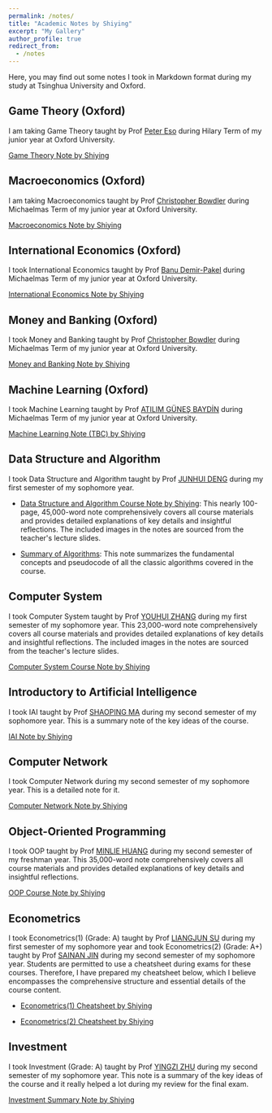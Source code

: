 ```yaml
---
permalink: /notes/
title: "Academic Notes by Shiying"
excerpt: "My Gallery"
author_profile: true
redirect_from: 
  - /notes
---  
```



Here, you may find out some notes I took in Markdown format during my study at Tsinghua University and Oxford.



## Game Theory (Oxford)

I am taking Game Theory taught by Prof [Peter Eso](https://www.economics.ox.ac.uk/people/peter-eso-0) during Hilary Term of my junior year at Oxford University.

[Game Theory Note by Shiying](/files/Game_Theory.pdf)



## Macroeconomics (Oxford)

I am taking Macroeconomics taught by Prof [Christopher Bowdler](https://www.economics.ox.ac.uk/people/christopher-bowdler-0) during Michaelmas Term of my junior year at Oxford University.

[Macroeconomics Note by Shiying](/files/Macroeconomics.pdf)




## International Economics (Oxford)

I took International Economics taught by Prof [Banu Demir-Pakel](https://www.economics.ox.ac.uk/people/banu-demir-pakel) during Michaelmas Term of my junior year at Oxford University.

[International Economics Note by Shiying](/files/International_Economics.pdf)




## Money and Banking (Oxford)

I took Money and Banking taught by Prof [Christopher Bowdler](https://www.economics.ox.ac.uk/people/christopher-bowdler-0) during Michaelmas Term of my junior year at Oxford University.

[Money and Banking Note by Shiying](/files/Money_and_Banking.pdf)




## Machine Learning (Oxford)

I took Machine Learning taught by Prof [ATILIM GÜNEŞ BAYDİN](http://gbaydin.github.io/) during Michaelmas Term of my junior year at Oxford University.

[Machine Learning Note (TBC) by Shiying](/files/Machine_Learning.pdf)




## Data Structure and Algorithm

I took Data Structure and Algorithm taught by Prof [JUNHUI DENG](https://www.cs.tsinghua.edu.cn/info/1137/3886.htm) during my first semester of my sophomore year. 

+ [Data Structure and Algorithm Course Note by Shiying](/files/DSA.html): This nearly 100-page, 45,000-word note comprehensively covers all course materials and provides detailed explanations of key details and insightful reflections. The included images in the notes are sourced from the teacher's lecture slides.

<!-- <iframe src="/files/DSA.html" width="100%" height="500" frameborder="no" border="0" marginwidth="0" marginheight="0"></iframe> -->


+ [Summary of Algorithms](/files/Algorithms.html): This note summarizes the fundamental concepts and pseudocode of all the classic algorithms covered in the course.

<!-- <iframe src="/files/Algorithms.html" width="100%" height="500" frameborder="no" border="0" marginwidth="0" marginheight="0"></iframe> -->




## Computer System

I took Computer System taught by Prof [YOUHUI ZHANG](https://www.cs.tsinghua.edu.cn/info/1107/3506.htm) during my first semester of my sophomore year. This 23,000-word note comprehensively covers all course materials and provides detailed explanations of key details and insightful reflections. The included images in the notes are sourced from the teacher's lecture slides.

[Computer System Course Note by Shiying](/files/ICS.html)

<!-- <iframe src="/files/ICS.html" width="100%" height="500" frameborder="no" border="0" marginwidth="0" marginheight="0"></iframe> -->



## Introductory to Artificial Intelligence

I took IAI taught by Prof [SHAOPING MA](https://www.cs.tsinghua.edu.cn/info/1121/3556.htm) during my second semester of my sophomore year. This is a summary note of the key ideas of the course.

[IAI Note by Shiying](/files/AI.html)

<!-- <iframe src="/files/AI.html" width="100%" height="500" frameborder="no" border="0" marginwidth="0" marginheight="0"></iframe> -->



## Computer Network

I took Computer Network during my second semester of my sophomore year. This is a detailed note for it.

[Computer Network Note by Shiying](/files/Computer_Network.pdf)




## Object-Oriented Programming

I took OOP taught by Prof [MINLIE HUANG](https://www.cs.tsinghua.edu.cn/info/1122/3568.htm) during my second semester of my freshman year. This 35,000-word note comprehensively covers all course materials and provides detailed explanations of key details and insightful reflections. 

[OOP Course Note by Shiying](/files/OOP.html)

<!-- <iframe src="/files/OOP.html" width="100%" height="500" frameborder="no" border="0" marginwidth="0" marginheight="0"></iframe> -->




## Econometrics

I took Econometrics(1) (Grade: A) taught by Prof [LIANGJUN SU](https://www.sem.tsinghua.edu.cn/info/1206/32089.htm) during my first semester of my sophomore year and took Econometrics(2) (Grade: A+) taught by Prof [SAINAN JIN](https://www.tioe.tsinghua.edu.cn/info/1179/2211.htm) during my second semester of my sophomore year. Students are permitted to use a cheatsheet during exams for these courses. Therefore, I have prepared my cheatsheet below, which I believe encompasses the comprehensive structure and essential details of the course content.

+ [Econometrics(1) Cheatsheet by Shiying](/files/Econometrics_1.pdf)

<!-- <iframe src="/files/Econometrics_1.pdf" width="100%" height="500" frameborder="no" border="0" marginwidth="0" marginheight="0"></iframe> -->


+ [Econometrics(2) Cheatsheet by Shiying](/files/Econometrics_2.pdf)

<!-- <iframe src="/files/Econometrics_2.pdf" width="100%" height="500" frameborder="no" border="0" marginwidth="0" marginheight="0"></iframe> -->




## Investment

I took Investment (Grade: A) taught by Prof [YINGZI ZHU](https://www.sem.tsinghua.edu.cn/info/1207/31884.htm) during my second semester of my sophomore year. This note is a summary of the key ideas of the course and it really helped a lot during my review for the final exam.

[Investment Summary Note by Shiying](/files/Investment.html)

<!-- <iframe src="/files/Investment.html" width="100%" height="500" frameborder="no" border="0" marginwidth="0" marginheight="0"></iframe> -->




